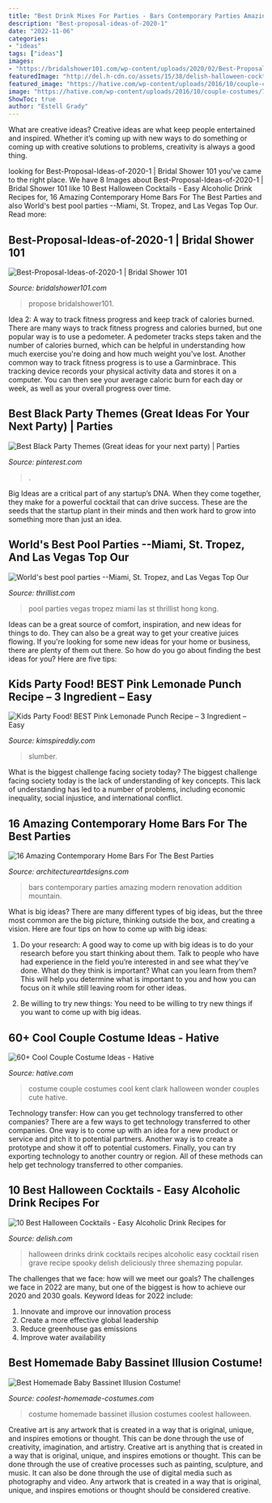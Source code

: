 ```yaml
---
title: "Best Drink Mixes For Parties - Bars Contemporary Parties Amazing Modern Renovation Addition Mountain"
description: "Best-proposal-ideas-of-2020-1"
date: "2022-11-06"
categories:
- "ideas"
tags: ["ideas"]
images:
- "https://bridalshower101.com/wp-content/uploads/2020/02/Best-Proposal-Ideas-of-2020-1.png"
featuredImage: "http://del.h-cdn.co/assets/15/38/delish-halloween-cocktails-risen-from-grave.png"
featured_image: "https://hative.com/wp-content/uploads/2016/10/couple-costumes/7-couple-costume-ideas-2.jpg"
image: "https://hative.com/wp-content/uploads/2016/10/couple-costumes/7-couple-costume-ideas-2.jpg"
ShowToc: true
author: "Estell Grady"
---
```



What are creative ideas?
Creative ideas are what keep people entertained and inspired. Whether it’s coming up with new ways to do something or coming up with creative solutions to problems, creativity is always a good thing.

	

		
looking for Best-Proposal-Ideas-of-2020-1 | Bridal Shower 101 you've came to the right place. We have 8 Images about Best-Proposal-Ideas-of-2020-1 | Bridal Shower 101 like 10 Best Halloween Cocktails - Easy Alcoholic Drink Recipes for, 16 Amazing Contemporary Home Bars For The Best Parties and also World&#039;s best pool parties --Miami, St. Tropez, and Las Vegas Top Our. Read more:
		
    
## Best-Proposal-Ideas-of-2020-1 | Bridal Shower 101

<img loading=lazy src="https://bridalshower101.com/wp-content/uploads/2020/02/Best-Proposal-Ideas-of-2020-1.png" onerror="this.onerror=null;this.src='https://tse4.mm.bing.net/th?id=OIP.4qaK1d3sF1enP4AYk8KJAAHaQS&amp;pid=15.1';" alt="Best-Proposal-Ideas-of-2020-1 | Bridal Shower 101">

_Source: bridalshower101.com_

>propose bridalshower101. 

	

Idea 2: A way to track fitness progress and keep track of calories burned.
There are many ways to track fitness progress and calories burned, but one popular way is to use a pedometer. A pedometer tracks steps taken and the number of calories burned, which can be helpful in understanding how much exercise you're doing and how much weight you've lost. Another common way to track fitness progress is to use a Garminbrace. This tracking device records your physical activity data and stores it on a computer. You can then see your average caloric burn for each day or week, as well as your overall progress over time.

    
## Best Black Party Themes (Great Ideas For Your Next Party) | Parties

<img loading=lazy src="https://i.pinimg.com/736x/f4/8e/b4/f48eb405234e5da85a6a31dc3d9bc132.jpg" onerror="this.onerror=null;this.src='https://tse2.mm.bing.net/th?id=OIP.dvqjIfRnQHEX-aLhVrfudQHaLH&amp;pid=15.1';" alt="Best Black Party Themes (Great ideas for your next party) | Parties">

_Source: pinterest.com_

>. 

	

Big Ideas are a critical part of any startup’s DNA. When they come together, they make for a powerful cocktail that can drive success. These are the seeds that the startup plant in their minds and then work hard to grow into something more than just an idea. 

    
## World&#039;s Best Pool Parties --Miami, St. Tropez, And Las Vegas Top Our

<img loading=lazy src="https://assets3.thrillist.com/v1/image/1321663/size/tmg-article_default_mobile.jpg" onerror="this.onerror=null;this.src='https://tse4.mm.bing.net/th?id=OIP.Uvh4FlO072c4GF_ONNGaegHaFA&amp;pid=15.1';" alt="World&#039;s best pool parties --Miami, St. Tropez, and Las Vegas Top Our">

_Source: thrillist.com_

>pool parties vegas tropez miami las st thrillist hong kong. 

	

Ideas can be a great source of comfort, inspiration, and new ideas for things to do. They can also be a great way to get your creative juices flowing. If you're looking for some new ideas for your home or business, there are plenty of them out there. So how do you go about finding the best ideas for you? Here are five tips: 

    
## Kids Party Food! BEST Pink Lemonade Punch Recipe – 3 Ingredient – Easy

<img loading=lazy src="https://kimspireddiy.com/wp-content/uploads/2020/01/party-food-pink-lemonade-punch-2.jpg" onerror="this.onerror=null;this.src='https://tse1.mm.bing.net/th?id=OIP.34CiLKnQEsyXttDNtIKb7QHaLH&amp;pid=15.1';" alt="Kids Party Food! BEST Pink Lemonade Punch Recipe – 3 Ingredient – Easy">

_Source: kimspireddiy.com_

>slumber. 

	

What is the biggest challenge facing society today?
The biggest challenge facing society today is the lack of understanding of key concepts. This lack of understanding has led to a number of problems, including economic inequality, social injustice, and international conflict.

    
## 16 Amazing Contemporary Home Bars For The Best Parties

<img loading=lazy src="https://www.architectureartdesigns.com/wp-content/uploads/2015/04/16-Amazing-Contemporary-Home-Bars-For-The-Best-Parties-14-630x490.jpg" onerror="this.onerror=null;this.src='https://tse2.mm.bing.net/th?id=OIP.hhvWGR9RUq2SyOtpqxp3NgHaFw&amp;pid=15.1';" alt="16 Amazing Contemporary Home Bars For The Best Parties">

_Source: architectureartdesigns.com_

>bars contemporary parties amazing modern renovation addition mountain. 

	

What is big ideas?
There are many different types of big ideas, but the three most common are the big picture, thinking outside the box, and creating a vision. Here are four tips on how to come up with big ideas:
1. Do your research: A good way to come up with big ideas is to do your research before you start thinking about them. Talk to people who have had experience in the field you’re interested in and see what they’ve done. What do they think is important? What can you learn from them? This will help you determine what is important to you and how you can focus on it while still leaving room for other ideas.

2. Be willing to try new things: You need to be willing to try new things if you want to come up with big ideas.

    
## 60+ Cool Couple Costume Ideas - Hative

<img loading=lazy src="https://hative.com/wp-content/uploads/2016/10/couple-costumes/7-couple-costume-ideas-2.jpg" onerror="this.onerror=null;this.src='https://tse1.mm.bing.net/th?id=OIP.BAEe2Fr1j3Pq6RwkrKMuOAHaJ4&amp;pid=15.1';" alt="60+ Cool Couple Costume Ideas - Hative">

_Source: hative.com_

>costume couple costumes cool kent clark halloween wonder couples cute hative. 

	

Technology transfer: How can you get technology transferred to other companies?
There are a few ways to get technology transferred to other companies. One way is to come up with an idea for a new product or service and pitch it to potential partners. Another way is to create a prototype and show it off to potential customers. Finally, you can try exporting technology to another country or region. All of these methods can help get technology transferred to other companies.

    
## 10 Best Halloween Cocktails - Easy Alcoholic Drink Recipes For

<img loading=lazy src="http://del.h-cdn.co/assets/15/38/delish-halloween-cocktails-risen-from-grave.png" onerror="this.onerror=null;this.src='https://tse1.mm.bing.net/th?id=OIP.Me5ByQG85rKJH3L2nrcPeQHaLH&amp;pid=15.1';" alt="10 Best Halloween Cocktails - Easy Alcoholic Drink Recipes for">

_Source: delish.com_

>halloween drinks drink cocktails recipes alcoholic easy cocktail risen grave recipe spooky delish deliciously three shemazing popular. 

	

The challenges that we face: how will we meet our goals?
The challenges we face in 2022 are many, but one of the biggest is how to achieve our 2020 and 2030 goals. Keyword Ideas for 2022 include: 
1. Innovate and improve our innovation process 
2. Create a more effective global leadership 
3. Reduce greenhouse gas emissions 
4. Improve water availability 

    
## Best Homemade Baby Bassinet Illusion Costume!

<img loading=lazy src="https://www.coolest-homemade-costumes.com/files/2014/11/best-baby-bassinet-illusion-costume-134791.JPG" onerror="this.onerror=null;this.src='https://tse1.mm.bing.net/th?id=OIP.J49vv85sHNJlv-bpL-pYGQHaJ4&amp;pid=15.1';" alt="Best Homemade Baby Bassinet Illusion Costume!">

_Source: coolest-homemade-costumes.com_

>costume homemade bassinet illusion costumes coolest halloween. 

	

Creative art is any artwork that is created in a way that is original, unique, and inspires emotions or thought. This can be done through the use of creativity, imagination, and artistry.
Creative art is anything that is created in a way that is original, unique, and inspires emotions or thought. This can be done through the use of creative processes such as painting, sculpture, and music. It can also be done through the use of digital media such as photography and video. Any artwork that is created in a way that is original, unique, and inspires emotions or thought should be considered creative.

